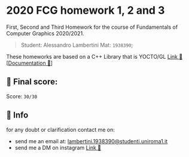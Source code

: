 # 2020 FCG homework 1, 2 and 3

First, Second and Third Homework for the course of Fundamentals of Computer Graphics 2020/2021.

>Student: Alessandro Lambertini Mat: `1938390`;

These homeworks are based on a C++ Library that is YOCTO/GL [Link 🔗](https://github.com/xelatihy/yocto-gl) [[Documentation 🔗](https://xelatihy.github.io/yocto-gl/)]

## 💯 Final score:

Score: `30/30`

## 🙋 Info

for any doubt or clarification contact me on:

-   send me an email at: lambertini.1938390@studenti.uniroma1.it
-   send me a DM on instagram [Link 🔗](https://www.instagram.com/lambertinialessandro/)
